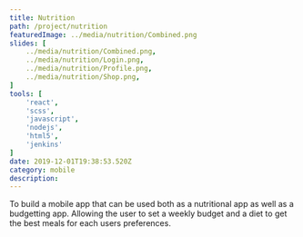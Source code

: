 ```yaml
---
title: Nutrition
path: /project/nutrition
featuredImage: ../media/nutrition/Combined.png
slides: [
    ../media/nutrition/Combined.png,
    ../media/nutrition/Login.png,
    ../media/nutrition/Profile.png,
    ../media/nutrition/Shop.png,
]
tools: [
    'react',
    'scss',
    'javascript',
    'nodejs',
    'html5',
    'jenkins'
]
date: 2019-12-01T19:38:53.520Z
category: mobile
description:
---
```


To build a mobile app that can be used both as a nutritional app as well as a budgetting app. Allowing the user to set a weekly budget and a diet to get the best meals for each users preferences.